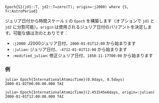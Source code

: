```
Epoch{S}(jd1::T, jd2::T=zero(T); origin=:j2000) where {S, T<:AstroPeriod}
```

ジュリア日付から時間スケール `S` の `Epoch` を構築します（オプションで `jd1` と `jd2` に分割可能）。`origin` は使用されるジュリア日付のバリアントを決定します。可能な値は次のとおりです：

  * `:j2000`: J2000ジュリア日付、`2000-01-01T12:00` から始まります
  * `:julian`: ジュリア日付、`-4712-01-01T12:00` から始まります
  * `:modified_julian`: 修正ジュリア日付、`1858-11-17T00:00` から始まります

### 例

```jldoctest; setup = :(using AstroTime)
julia> Epoch{InternationalAtomicTime}(0.0days, 0.5days)
2000-01-02T00:00:00.000 TAI

julia> Epoch{InternationalAtomicTime}(2.451545e6days, origin=:julian)
2000-01-01T12:00:00.000 TAI
```
